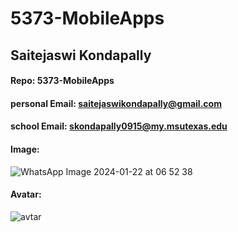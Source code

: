 # 5373-MobileApps
## Saitejaswi Kondapally
#### Repo: 5373-MobileApps
#### personal Email: saitejaswikondapally@gmail.com
#### school Email: skondapally0915@my.msutexas.edu
#### Image:

![WhatsApp Image 2024-01-22 at 06 52 38](https://github.com/saitejaswi1509/5373-MobileApps/assets/157080710/d2b44ed6-9aa0-45f1-8a77-734187fd5bf7)

#### Avatar:
![avtar](https://github.com/saitejaswi1509/5373-MobileApps/assets/157080710/f397fd28-52b1-465e-aca8-5e776838d4e3)


